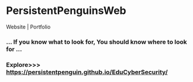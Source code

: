 # PersistentPenguinsWeb
Website | Portfolio

### ... If you know what to look for, You should know where to look for ...
### Explore>>> https://persistentpenguin.github.io/EduCyberSecurity/
